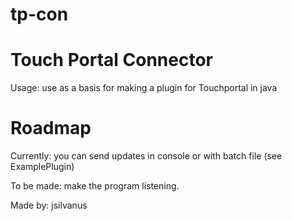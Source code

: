 # tp-con
# Touch Portal Connector

Usage: use as a basis for making a plugin for Touchportal in java

# Roadmap

Currently: you can send updates in console or with batch file (see ExamplePlugin)

To be made: make the program listening.

Made by: jsilvanus
